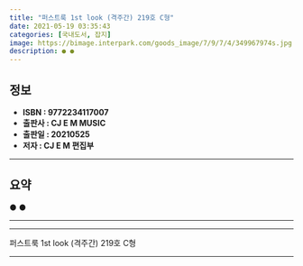 ```yaml
---
title: "퍼스트룩 1st look (격주간) 219호 C형"
date: 2021-05-19 03:35:43
categories: [국내도서, 잡지]
image: https://bimage.interpark.com/goods_image/7/9/7/4/349967974s.jpg
description: ● ●
---
```


## **정보**

- **ISBN : 9772234117007**
- **출판사 : CJ E M MUSIC**
- **출판일 : 20210525**
- **저자 : CJ E M 편집부**

------



## **요약**

●  ●  

------



------


퍼스트룩 1st look (격주간) 219호 C형 

------


